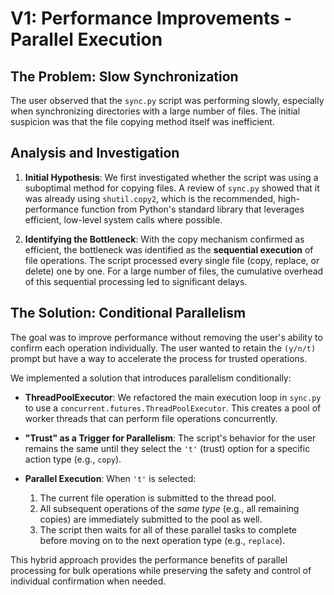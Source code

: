 # V1: Performance Improvements - Parallel Execution

## The Problem: Slow Synchronization

The user observed that the `sync.py` script was performing slowly, especially when synchronizing directories with a large number of files. The initial suspicion was that the file copying method itself was inefficient.

## Analysis and Investigation

1.  **Initial Hypothesis**: We first investigated whether the script was using a suboptimal method for copying files. A review of `sync.py` showed that it was already using `shutil.copy2`, which is the recommended, high-performance function from Python's standard library that leverages efficient, low-level system calls where possible.

2.  **Identifying the Bottleneck**: With the copy mechanism confirmed as efficient, the bottleneck was identified as the **sequential execution** of file operations. The script processed every single file (copy, replace, or delete) one by one. For a large number of files, the cumulative overhead of this sequential processing led to significant delays.

## The Solution: Conditional Parallelism

The goal was to improve performance without removing the user's ability to confirm each operation individually. The user wanted to retain the `(y/n/t)` prompt but have a way to accelerate the process for trusted operations.

We implemented a solution that introduces parallelism conditionally:

-   **ThreadPoolExecutor**: We refactored the main execution loop in `sync.py` to use a `concurrent.futures.ThreadPoolExecutor`. This creates a pool of worker threads that can perform file operations concurrently.

-   **"Trust" as a Trigger for Parallelism**: The script's behavior for the user remains the same until they select the `'t'` (trust) option for a specific action type (e.g., `copy`).

-   **Parallel Execution**: When `'t'` is selected:
    1.  The current file operation is submitted to the thread pool.
    2.  All subsequent operations of the *same type* (e.g., all remaining copies) are immediately submitted to the pool as well.
    3.  The script then waits for all of these parallel tasks to complete before moving on to the next operation type (e.g., `replace`).

This hybrid approach provides the performance benefits of parallel processing for bulk operations while preserving the safety and control of individual confirmation when needed.
